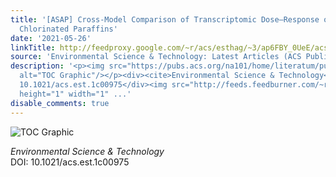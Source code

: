 ```yaml
---
title: '[ASAP] Cross-Model Comparison of Transcriptomic Dose–Response of Short-Chain
  Chlorinated Paraffins'
date: '2021-05-26'
linkTitle: http://feedproxy.google.com/~r/acs/esthag/~3/ap6FBY_0UeE/acs.est.1c00975
source: 'Environmental Science & Technology: Latest Articles (ACS Publications)'
description: '<p><img src="https://pubs.acs.org/na101/home/literatum/publisher/achs/journals/content/esthag/0/esthag.ahead-of-print/acs.est.1c00975/20210526/images/medium/es1c00975_0006.gif"
  alt="TOC Graphic"/></p><div><cite>Environmental Science & Technology</cite></div><div>DOI:
  10.1021/acs.est.1c00975</div><img src="http://feeds.feedburner.com/~r/acs/esthag/~4/ap6FBY_0UeE"
  height="1" width="1" ...'
disable_comments: true
---
```

<p><img src="https://pubs.acs.org/na101/home/literatum/publisher/achs/journals/content/esthag/0/esthag.ahead-of-print/acs.est.1c00975/20210526/images/medium/es1c00975_0006.gif" alt="TOC Graphic"/></p><div><cite>Environmental Science & Technology</cite></div><div>DOI: 10.1021/acs.est.1c00975</div><img src="http://feeds.feedburner.com/~r/acs/esthag/~4/ap6FBY_0UeE" height="1" width="1" ...